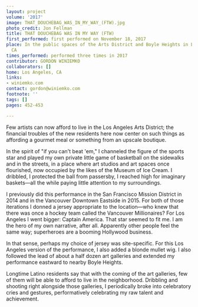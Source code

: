 ```yaml
---
layout: project
volume: '2017'
image: THAT_DOUCHEBAG_WAS_IN_MY_WAY_(FTW).jpg
photo_credit: Jon Fellman
title: THAT DOUCHEBAG WAS IN MY WAY (FTW)
first_performed: first performed on November 18, 2017
place: In the public spaces of the Arts District and Boyle Heights in Los Angeles,
  CA
times_performed: performed three times in 2017
contributor: GORDON WINIEMKO
collaborators: []
home: Los Angeles, CA
links:
- winiemko.com
contact: gordon@winiemko.com
footnote: ''
tags: []
pages: 452-453

---
```


Few artists can now afford to live in the Los Angeles Arts District; the financial troubles of the new residents here now center on such things as affording a gourmet meal or something from an upscale boutique.

In the spirit of "if you can't beat 'em," I channeled the figure of the sports star and played my own private little game of basketball on the sidewalks and in the streets, in a place where art studios and art spaces once flourished, now occupied by the likes of the Museum of Ice Cream. I dribbled, I protected the ball from passersby, I reached high for imaginary baskets—all the while paying little attention to my surroundings.

I previously did this performance in the San Francisco Mission District in 2014 and in the Vancouver Downtown Eastside in 2015. For both of those iterations I donned a jersey appropriate to the location—who knew that there was once a hockey team called the Vancouver Millionaires? For Los Angeles I went bigger: Captain America. That star seemed to fit me. I am the hero of my own narrative, after all. Apparently other people feel the same way; superheroes are a booming Hollywood business.

In that sense, perhaps my choice of jersey was site-specific. For this Los Angeles version of the performance, I also added a blonde mullet wig. I also followed the lead of about a half dozen art galleries and extended my performance eastward to nearby Boyle Heights.

Longtime Latino residents say that with the coming of the art galleries, few of them will be able to afford to live in the neighborhood. Dribbling and shooting right alongside those galleries, I periodically broke into celebratory cries and gestures, performatively celebrating my raw talent and achievement.
